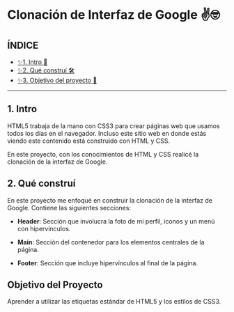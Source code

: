 # Clonación de Interfaz de Google ✌🤓

## ÍNDICE

* [✨1. Intro 🤟](https://github.com/nancynsalazar/clondegoogle/blob/main/README.md#1-intro)
* [✨2. Qué construí 🛠](https://github.com/nancynsalazar/clondegoogle/blob/main/README.md#2-qu%C3%A9-constru%C3%AD)
* [✨3. Objetivo del proyecto 🎯](https://github.com/nancynsalazar/clondegoogle/blob/main/README.md#objetivo-del-proyecto)

****

## 1. Intro 
HTML5 trabaja de la mano con CSS3 para crear páginas web que usamos todos los días en el navegador. Incluso este sitio web en donde estás viendo este contenido está construido con HTML y CSS.

En este proyecto, con los conocimientos de HTML y CSS realicé la clonación de la interfaz de Google.

## 2. Qué construí
En este proyecto me enfoqué en construir la clonación de la interfaz de Google. Contiene las siguientes secciones:

* **Header**: Sección que involucra la foto de mi perfil, iconos y un menú con hipervínculos.

* **Main**: Sección del contenedor para los elementos centrales de la página.

* **Footer**: Sección que incluye hipervínculos al final de la página.

## Objetivo del Proyecto
Aprender a utilizar las etiquetas estándar de HTML5 y los estilos de CSS3.

